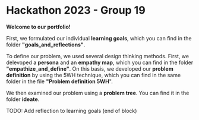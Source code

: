 # Hackathon 2023 - Group 19

**Welcome to our portfolio!**

First, we formulated our individual **learning goals**, which you can find in the folder **"goals_and_reflections"**.

To define our problem, we used several design thinking methods. First, we delevoped a **persona** and an **empathy map**, which you can find in the folder **"empathize_and_define"**. On this basis, we developed our **problem definition** by using the 5WH technique, which you can find in the same folder in the file **"Problem definition 5WH**".

We then examined our problem using a **problem tree**. You can find it in the folder **ideate**.

TODO: Add reflection to learning goals (end of block)
